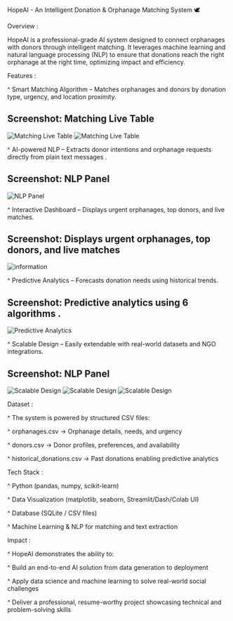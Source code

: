 HopeAI - An Intelligent Donation & Orphanage Matching System 🕊️

Overview :

HopeAI is a professional-grade AI system designed to connect orphanages with donors through intelligent matching.
It leverages machine learning and natural language processing (NLP) to ensure that donations reach the right orphanage at the right time, optimizing impact and efficiency.

Features :

^ Smart Matching Algorithm – Matches orphanages and donors by donation type, urgency, and location proximity.
## Screenshot: Matching Live Table

![Matching Live Table](screenshots/match1.png)
![Matching Live Table](screenshots/match2.png)


^ AI-powered NLP – Extracts donor intentions and orphanage requests directly from plain text messages .
## Screenshot: NLP Panel

![NLP Panel](screenshots/nlp.png)


^ Interactive Dashboard – Displays urgent orphanages, top donors, and live matches.
## Screenshot: Displays urgent orphanages, top donors, and live matches

![information](screenshots/info.png)


^ Predictive Analytics – Forecasts donation needs using historical trends.
## Screenshot: Predictive analytics using 6 algorithms .

![Predictive Analytics](screenshots/predict.png)


^ Scalable Design – Easily extendable with real-world datasets and NGO integrations.
## Screenshot: NLP Panel

![Scalable Design](screenshots/add.png)
![Scalable Design](screenshots/barchart.png)
![Scalable Design](screenshots/piechart.png)


Dataset :

^ The system is powered by structured CSV files:

^ orphanages.csv → Orphanage details, needs, and urgency

^ donors.csv → Donor profiles, preferences, and availability

^ historical_donations.csv → Past donations enabling predictive analytics

Tech Stack :

^ Python (pandas, numpy, scikit-learn)

^ Data Visualization (matplotlib, seaborn, Streamlit/Dash/Colab UI)

^ Database (SQLite / CSV files)

^ Machine Learning & NLP for matching and text extraction

Impact :

^ HopeAI demonstrates the ability to:

^ Build an end-to-end AI solution from data generation to deployment

^ Apply data science and machine learning to solve real-world social challenges

^ Deliver a professional, resume-worthy project showcasing technical and problem-solving skills
